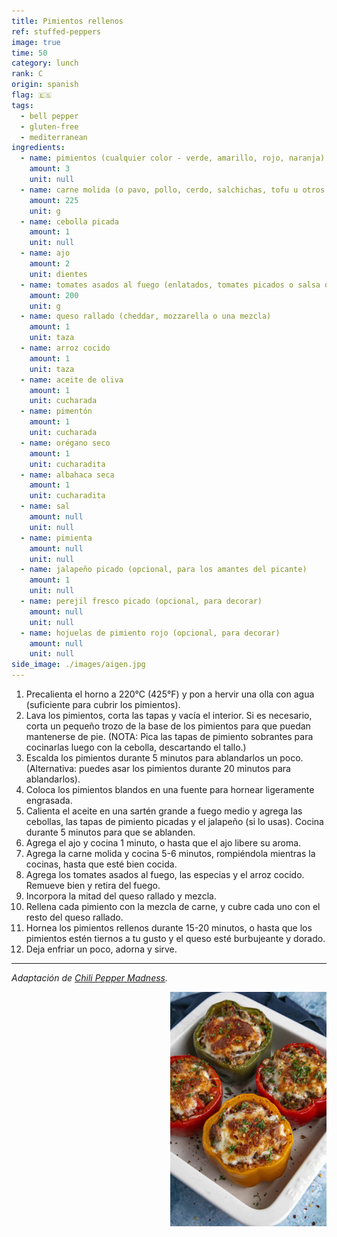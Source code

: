 ```yaml
---
title: Pimientos rellenos
ref: stuffed-peppers
image: true
time: 50
category: lunch
rank: C
origin: spanish
flag: 🇪🇸
tags:
  - bell pepper
  - gluten-free
  - mediterranean
ingredients:
  - name: pimientos (cualquier color - verde, amarillo, rojo, naranja)
    amount: 3
    unit: null
  - name: carne molida (o pavo, pollo, cerdo, salchichas, tofu u otros similares)
    amount: 225
    unit: g
  - name: cebolla picada
    amount: 1
    unit: null
  - name: ajo
    amount: 2
    unit: dientes
  - name: tomates asados al fuego (enlatados, tomates picados o salsa de tomate)
    amount: 200
    unit: g
  - name: queso rallado (cheddar, mozzarella o una mezcla)
    amount: 1
    unit: taza
  - name: arroz cocido
    amount: 1
    unit: taza
  - name: aceite de oliva
    amount: 1
    unit: cucharada
  - name: pimentón
    amount: 1
    unit: cucharada
  - name: orégano seco
    amount: 1
    unit: cucharadita
  - name: albahaca seca
    amount: 1
    unit: cucharadita
  - name: sal
    amount: null
    unit: null
  - name: pimienta
    amount: null
    unit: null
  - name: jalapeño picado (opcional, para los amantes del picante)
    amount: 1
    unit: null
  - name: perejil fresco picado (opcional, para decorar)
    amount: null
    unit: null
  - name: hojuelas de pimiento rojo (opcional, para decorar)
    amount: null
    unit: null
side_image: ./images/aigen.jpg
---
```


1. Precalienta el horno a 220°C (425°F) y pon a hervir una olla con agua (suficiente para cubrir los pimientos).
2. Lava los pimientos, corta las tapas y vacía el interior. Si es necesario, corta un pequeño trozo de la base de los pimientos para que puedan mantenerse de pie. (NOTA: Pica las tapas de pimiento sobrantes para cocinarlas luego con la cebolla, descartando el tallo.)
3. Escalda los pimientos durante 5 minutos para ablandarlos un poco. (Alternativa: puedes asar los pimientos durante 20 minutos para ablandarlos).
4. Coloca los pimientos blandos en una fuente para hornear ligeramente engrasada.
5. Calienta el aceite en una sartén grande a fuego medio y agrega las cebollas, las tapas de pimiento picadas y el jalapeño (si lo usas). Cocina durante 5 minutos para que se ablanden.
6. Agrega el ajo y cocina 1 minuto, o hasta que el ajo libere su aroma.
7. Agrega la carne molida y cocina 5-6 minutos, rompiéndola mientras la cocinas, hasta que esté bien cocida.
8. Agrega los tomates asados al fuego, las especias y el arroz cocido. Remueve bien y retira del fuego.
9. Incorpora la mitad del queso rallado y mezcla.
10. Rellena cada pimiento con la mezcla de carne, y cubre cada uno con el resto del queso rallado.
11. Hornea los pimientos rellenos durante 15-20 minutos, o hasta que los pimientos estén tiernos a tu gusto y el queso esté burbujeante y dorado.
12. Deja enfriar un poco, adorna y sirve.

---

_Adaptación de [Chili Pepper Madness](https://www.chilipeppermadness.com/recipes/stuffed-peppers/)._

<img src="images/stuffed_peppers.jpg" style="width:250px; float:right;"/>